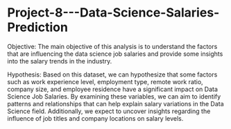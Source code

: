 # Project-8---Data-Science-Salaries-Prediction

Objective: The main objective of this analysis is to understand the factors that are influencing the data science job salaries and provide some insights into the salary trends in the industry.

Hypothesis: Based on this dataset, we can hypothesize that some factors such as work experience level, employment type, remote work ratio, company size, and employee residence have a significant impact on Data Science Job Salaries. By examining these variables, we can aim to identify patterns and relationships that can help explain salary variations in the Data Science field. Additionally, we expect to uncover insights regarding the influence of job titles and company locations on salary levels. 
